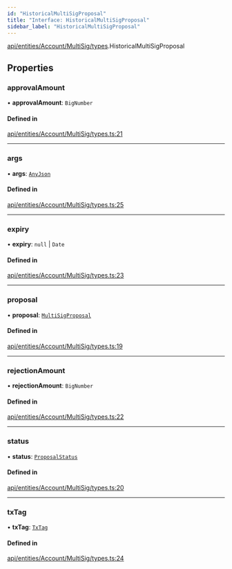 ```yaml
---
id: "HistoricalMultiSigProposal"
title: "Interface: HistoricalMultiSigProposal"
sidebar_label: "HistoricalMultiSigProposal"
---
```


[api/entities/Account/MultiSig/types](../../../../../../../modules/API/Entities/Account/MultiSig/Types/Types.md).HistoricalMultiSigProposal

## Properties

### approvalAmount

• **approvalAmount**: `BigNumber`

#### Defined in

[api/entities/Account/MultiSig/types.ts:21](https://github.com/PolymeshAssociation/polymesh-sdk/blob/995f17653/src/api/entities/Account/MultiSig/types.ts#L21)

___

### args

• **args**: [`AnyJson`](../../../../../../../modules/API/Entities/MultiSigProposal/Types/Types.md#anyjson)

#### Defined in

[api/entities/Account/MultiSig/types.ts:25](https://github.com/PolymeshAssociation/polymesh-sdk/blob/995f17653/src/api/entities/Account/MultiSig/types.ts#L25)

___

### expiry

• **expiry**: ``null`` \| `Date`

#### Defined in

[api/entities/Account/MultiSig/types.ts:23](https://github.com/PolymeshAssociation/polymesh-sdk/blob/995f17653/src/api/entities/Account/MultiSig/types.ts#L23)

___

### proposal

• **proposal**: [`MultiSigProposal`](../../../../../../../classes/API/Entities/MultiSigProposal/MultiSigProposal.md)

#### Defined in

[api/entities/Account/MultiSig/types.ts:19](https://github.com/PolymeshAssociation/polymesh-sdk/blob/995f17653/src/api/entities/Account/MultiSig/types.ts#L19)

___

### rejectionAmount

• **rejectionAmount**: `BigNumber`

#### Defined in

[api/entities/Account/MultiSig/types.ts:22](https://github.com/PolymeshAssociation/polymesh-sdk/blob/995f17653/src/api/entities/Account/MultiSig/types.ts#L22)

___

### status

• **status**: [`ProposalStatus`](../../../../../../../enums/API/Entities/MultiSigProposal/Types/ProposalStatus/ProposalStatus.md)

#### Defined in

[api/entities/Account/MultiSig/types.ts:20](https://github.com/PolymeshAssociation/polymesh-sdk/blob/995f17653/src/api/entities/Account/MultiSig/types.ts#L20)

___

### txTag

• **txTag**: [`TxTag`](../../../../../../../modules/Generated/Types/Types.md#txtag)

#### Defined in

[api/entities/Account/MultiSig/types.ts:24](https://github.com/PolymeshAssociation/polymesh-sdk/blob/995f17653/src/api/entities/Account/MultiSig/types.ts#L24)
